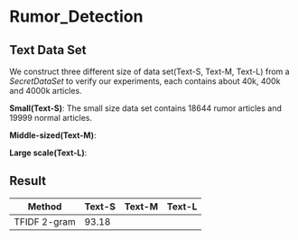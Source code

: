 # Rumor_Detection

## Text Data Set
We construct three different size of data set(Text-S, Text-M, Text-L) from a
_SecretDataSet_ to verify our experiments, each contains about 40k, 400k
and 4000k articles.

__Small(Text-S)__: The small size data set contains 18644 rumor articles
and 19999 normal articles.

__Middle-sized(Text-M)__:

__Large scale(Text-L)__:

## Result
| Method  | Text-S | Text-M | Text-L |
|---------|--------|--------|--------|
| TFIDF 2-gram | 93.18 | | | |

